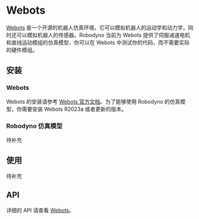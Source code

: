 # Webots

[Webots](https://cyberbotics.com/) 是一个开源的机器人仿真环境，它可以模拟机器人的运动学和动力学，同时还可以模拟机器人的传感器。Robodyno 当前为 Webots 提供了伺服减速电机和直线运动模组的仿真模型，你可以在 Webots 中测试你的代码，而不需要实际的硬件模组。

## 安装

### Webots

Webots 的安装请参考 [Webots 官方文档](https://cyberbotics.com/doc/guide/installation-procedure)。为了能够使用 Robodyno 的仿真模型，你需要安装 Webots R2023a 或者更新的版本。

### Robodyno 仿真模型

待补充

## 使用

待补充

## API

详细的 API 请查看 [Webots](../../../references/interfaces/webots)。